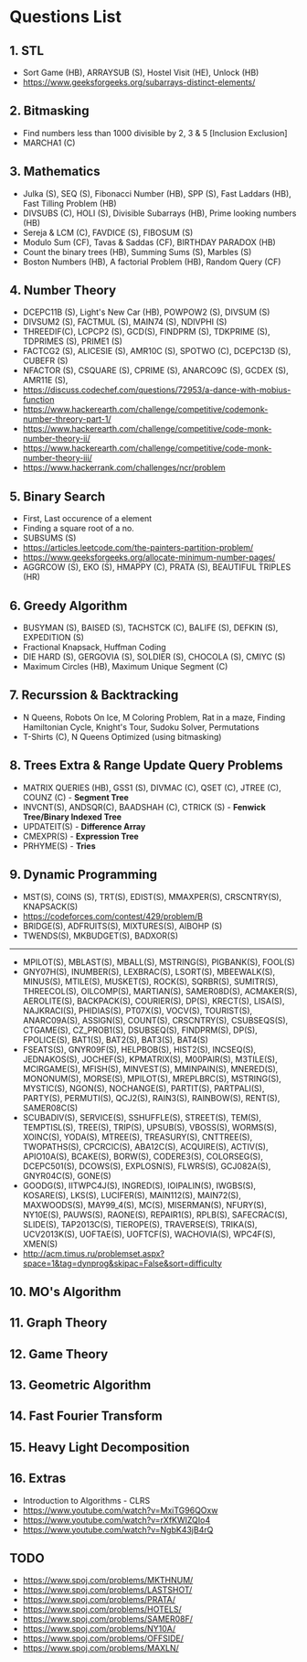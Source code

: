 # Questions List
## 1. STL
* Sort Game (HB), ARRAYSUB (S), Hostel Visit (HE), Unlock (HB)
* https://www.geeksforgeeks.org/subarrays-distinct-elements/

## 2. Bitmasking
* Find numbers less than 1000 divisible by 2, 3 & 5 [Inclusion Exclusion]
* MARCHA1 (C)

## 3. Mathematics
* Julka (S), SEQ (S), Fibonacci Number (HB), SPP (S), Fast Laddars (HB), Fast Tilling Problem (HB)
* DIVSUBS (C), HOLI (S), Divisible Subarrays (HB), Prime looking numbers (HB)
* Sereja & LCM (C), FAVDICE (S), FIBOSUM (S)
* Modulo Sum (CF), Tavas & Saddas (CF), BIRTHDAY PARADOX (HB)
* Count the binary trees (HB), Summing Sums (S), Marbles (S)
* Boston Numbers (HB), A factorial Problem (HB), Random Query (CF)

## 4. Number Theory
* DCEPC11B (S), Light's New Car (HB), POWPOW2 (S), DIVSUM (S)
* DIVSUM2 (S), FACTMUL (S), MAIN74 (S), NDIVPHI (S)
* THREEDIF(C), LCPCP2 (S), GCD(S), FINDPRM (S), TDKPRIME (S), TDPRIMES (S), PRIME1 (S)
* FACTCG2 (S), ALICESIE (S), AMR10C (S), SPOTWO (C), DCEPC13D (S), CUBEFR (S)
* NFACTOR (S), CSQUARE (S), CPRIME (S), ANARCO9C (S), GCDEX (S), AMR11E (S), 
* https://discuss.codechef.com/questions/72953/a-dance-with-mobius-function
* https://www.hackerearth.com/challenge/competitive/codemonk-number-threory-part-1/
* https://www.hackerearth.com/challenge/competitive/code-monk-number-theory-ii/
* https://www.hackerearth.com/challenge/competitive/code-monk-number-theory-iii/
* https://www.hackerrank.com/challenges/ncr/problem

## 5. Binary Search
* First, Last occurence of a element
* Finding a square root of a no.
* SUBSUMS (S)
* https://articles.leetcode.com/the-painters-partition-problem/
* https://www.geeksforgeeks.org/allocate-minimum-number-pages/
* AGGRCOW (S), EKO (S), HMAPPY (C), PRATA (S), BEAUTIFUL TRIPLES (HR)

## 6. Greedy Algorithm
* BUSYMAN (S), BAISED (S), TACHSTCK (C), BALIFE (S), DEFKIN (S), EXPEDITION (S)
* Fractional Knapsack, Huffman Coding
* DIE HARD (S), GERGOVIA (S), SOLDIER (S), CHOCOLA (S), CMIYC (S)
* Maximum Circles (HB), Maximum Unique Segment (C)

## 7. Recurssion & Backtracking
* N Queens, Robots On Ice, M Coloring Problem, Rat in a maze, Finding Hamiltonian Cycle, Knight's Tour, Sudoku Solver, Permutations
* T-Shirts (C), N Queens Optimized (using bitmasking)

## 8. Trees Extra & Range Update Query Problems
* MATRIX QUERIES (HB), GSS1 (S), DIVMAC (C), QSET (C), JTREE (C), COUNZ (C) - **Segment Tree**
* INVCNT(S), ANDSQR(C), BAADSHAH (C), CTRICK (S) - **Fenwick Tree/Binary Indexed Tree**
* UPDATEIT(S) - **Difference Array**
* CMEXPR(S) - **Expression Tree**
* PRHYME(S) - **Tries**

## 9. Dynamic Programming
* MST(S), COINS (S), TRT(S), EDIST(S), MMAXPER(S), CRSCNTRY(S), KNAPSACK(S)
* https://codeforces.com/contest/429/problem/B
* BRIDGE(S), ADFRUITS(S), MIXTURES(S), AIBOHP (S)
* TWENDS(S), MKBUDGET(S), BADXOR(S)


***
* MPILOT(S), MBLAST(S), MBALL(S), MSTRING(S), PIGBANK(S), FOOL(S)
* GNY07H(S), INUMBER(S), LEXBRAC(S), LSORT(S), MBEEWALK(S), MINUS(S), MTILE(S), MUSKET(S), ROCK(S), SQRBR(S), SUMITR(S), THREECOL(S), OILCOMP(S), MARTIAN(S), SAMER08D(S), ACMAKER(S), AEROLITE(S), BACKPACK(S), COURIER(S), DP(S), KRECT(S), LISA(S), NAJKRACI(S), PHIDIAS(S), PT07X(S), VOCV(S), TOURIST(S), ANARC09A(S), ASSIGN(S), COUNT(S), CRSCNTRY(S), CSUBSEQS(S), CTGAME(S), CZ_PROB1(S), DSUBSEQ(S), FINDPRM(S), DP(S), FPOLICE(S), BAT1(S), BAT2(S), BAT3(S), BAT4(S)
* FSEATS(S), GNYR09F(S), HELPBOB(S), HIST2(S), INCSEQ(S), JEDNAKOS(S), JOCHEF(S), KPMATRIX(S), M00PAIR(S), M3TILE(S), MCIRGAME(S), MFISH(S), MINVEST(S), MMINPAIN(S), MNERED(S), MONONUM(S), MORSE(S), MPILOT(S), MREPLBRC(S), MSTRING(S), MYSTIC(S), NGON(S), NOCHANGE(S), PARTIT(S), PARTPALI(S), PARTY(S), PERMUTI(S), QCJ2(S), RAIN3(S), RAINBOW(S), RENT(S), SAMER08C(S)
* SCUBADIV(S), SERVICE(S), SSHUFFLE(S), STREET(S), TEM(S), TEMPTISL(S), TREE(S), TRIP(S), UPSUB(S), VBOSS(S), WORMS(S), XOINC(S), YODA(S), MTREE(S), TREASURY(S), CNTTREE(S), TWOPATHS(S), CPCRCIC(S), ABA12C(S), ACQUIRE(S), ACTIV(S), APIO10A(S), BCAKE(S), BORW(S), CODERE3(S), COLORSEG(S), DCEPC501(S), DCOWS(S), EXPLOSN(S), FLWRS(S), GCJ082A(S), GNYR04C(S), GONE(S)
* GOODG(S), IITWPC4J(S), INGRED(S), IOIPALIN(S), IWGBS(S), KOSARE(S), LKS(S), LUCIFER(S), MAIN112(S), MAIN72(S), MAXWOODS(S), MAY99_4(S), MC(S), MISERMAN(S), NFURY(S), NY10E(S), PAUWS(S), RAONE(S), REPAIR1(S), RPLB(S), SAFECRAC(S), SLIDE(S), TAP2013C(S), TIEROPE(S), TRAVERSE(S), TRIKA(S), UCV2013K(S), UOFTAE(S), UOFTCF(S), WACHOVIA(S), WPC4F(S), XMEN(S)
* http://acm.timus.ru/problemset.aspx?space=1&tag=dynprog&skipac=False&sort=difficulty

## 10. MO's Algorithm

## 11. Graph Theory

## 12. Game Theory

## 13. Geometric Algorithm

## 14. Fast Fourier Transform

## 15. Heavy Light Decomposition

## 16. Extras
* Introduction to Algorithms - CLRS
* https://www.youtube.com/watch?v=MxiTG96QOxw
* https://www.youtube.com/watch?v=rXfKWIZQIo4
* https://www.youtube.com/watch?v=NgbK43jB4rQ

## TODO
* https://www.spoj.com/problems/MKTHNUM/
* https://www.spoj.com/problems/LASTSHOT/
* https://www.spoj.com/problems/PRATA/
* https://www.spoj.com/problems/HOTELS/
* https://www.spoj.com/problems/SAMER08F/
* https://www.spoj.com/problems/NY10A/
* https://www.spoj.com/problems/OFFSIDE/
* https://www.spoj.com/problems/MAXLN/